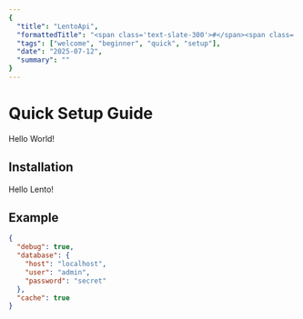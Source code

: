 ```yaml
---
{
  "title": "LentoApi",
  "formattedTitle": "<span class='text-slate-300'>#</span><span class='text-green-400'>[</span>LentoApi<span class='text-green-400'>]</span>",
  "tags": ["welcome", "beginner", "quick", "setup"],
  "date": "2025-07-12",
  "summary": ""
}
---
```

# Quick Setup Guide

Hello World!

## Installation

Hello Lento!

## Example

```json
{
  "debug": true,
  "database": {
    "host": "localhost",
    "user": "admin",
    "password": "secret"
  },
  "cache": true
}